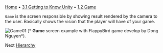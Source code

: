 [Home](../../HomeENG.md) • [3.1 Getting to Know Unity](./1_interface_eng.md) • [1.2 Game](#)

`Game` is the screen responsible by showing result rendered by the camera to the user. Basically shows the vision that the player will have of your game.

![Game01](https://cdn.discordapp.com/attachments/859440081462493194/859584064902529044/unknown.png)
(* __Game__ screen example with FlappyBird game develop by Dong Nguyen*).

Next [Hierarchy](./1.3_hier_eng.md)